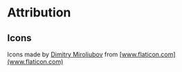 # Attribution

## Icons

Icons made by [Dimitry Miroliubov](https://www.flaticon.com/authors/dimitry-miroliubov) from [www.flaticon.com](www.flaticon.com)

